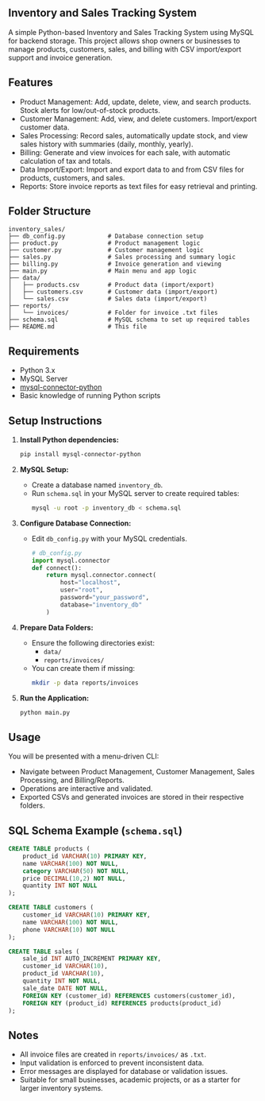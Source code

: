 ## Inventory and Sales Tracking System

A simple Python-based Inventory and Sales Tracking System using MySQL for backend storage. This project allows shop owners or businesses to manage products, customers, sales, and billing with CSV import/export support and invoice generation.

## Features

- Product Management: Add, update, delete, view, and search products. Stock alerts for low/out-of-stock products.
- Customer Management: Add, view, and delete customers. Import/export customer data.
- Sales Processing: Record sales, automatically update stock, and view sales history with summaries (daily, monthly, yearly).
- Billing: Generate and view invoices for each sale, with automatic calculation of tax and totals.
- Data Import/Export: Import and export data to and from CSV files for products, customers, and sales.
- Reports: Store invoice reports as text files for easy retrieval and printing.

## Folder Structure

```
inventory_sales/
├── db_config.py            # Database connection setup
├── product.py              # Product management logic
├── customer.py             # Customer management logic
├── sales.py                # Sales processing and summary logic
├── billing.py              # Invoice generation and viewing
├── main.py                 # Main menu and app logic
├── data/
│   ├── products.csv        # Product data (import/export)
│   ├── customers.csv       # Customer data (import/export)
│   └── sales.csv           # Sales data (import/export)
├── reports/
│   └── invoices/           # Folder for invoice .txt files
├── schema.sql              # MySQL schema to set up required tables
├── README.md               # This file
```

## Requirements

- Python 3.x
- MySQL Server
- [mysql-connector-python](https://pypi.org/project/mysql-connector-python/)
- Basic knowledge of running Python scripts

## Setup Instructions



1. **Install Python dependencies:**
   ```bash
   pip install mysql-connector-python
   ```

2. **MySQL Setup:**
   - Create a database named `inventory_db`.
   - Run `schema.sql` in your MySQL server to create required tables:
     ```bash
     mysql -u root -p inventory_db < schema.sql
     ```

3. **Configure Database Connection:**
   - Edit `db_config.py` with your MySQL credentials.
     ```python
     # db_config.py
     import mysql.connector
     def connect():
         return mysql.connector.connect(
             host="localhost",
             user="root",
             password="your_password",
             database="inventory_db"
         )
     ```

4. **Prepare Data Folders:**
   - Ensure the following directories exist:
     - `data/`
     - `reports/invoices/`
   - You can create them if missing:
     ```bash
     mkdir -p data reports/invoices
     ```

5. **Run the Application:**
   ```bash
   python main.py
   ```

## Usage

You will be presented with a menu-driven CLI:
- Navigate between Product Management, Customer Management, Sales Processing, and Billing/Reports.
- Operations are interactive and validated.
- Exported CSVs and generated invoices are stored in their respective folders.

## SQL Schema Example (`schema.sql`)

```sql
CREATE TABLE products (
    product_id VARCHAR(10) PRIMARY KEY,
    name VARCHAR(100) NOT NULL,
    category VARCHAR(50) NOT NULL,
    price DECIMAL(10,2) NOT NULL,
    quantity INT NOT NULL
);

CREATE TABLE customers (
    customer_id VARCHAR(10) PRIMARY KEY,
    name VARCHAR(100) NOT NULL,
    phone VARCHAR(10) NOT NULL
);

CREATE TABLE sales (
    sale_id INT AUTO_INCREMENT PRIMARY KEY,
    customer_id VARCHAR(10),
    product_id VARCHAR(10),
    quantity INT NOT NULL,
    sale_date DATE NOT NULL,
    FOREIGN KEY (customer_id) REFERENCES customers(customer_id),
    FOREIGN KEY (product_id) REFERENCES products(product_id)
);
```

## Notes

- All invoice files are created in `reports/invoices/` as `.txt`.
- Input validation is enforced to prevent inconsistent data.
- Error messages are displayed for database or validation issues.
- Suitable for small businesses, academic projects, or as a starter for larger inventory systems.


